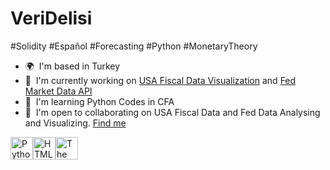 VeriDelisi
===========================

#Solidity #Español #Forecasting #Python #MonetaryTheory

*   🌍  I'm based in Turkey
*   🚀  I'm currently working on [USA Fiscal Data Visualization](http://https://github.com/veridelisi/U.S.-Treasury-Fiscal-Data) and [Fed Market Data API](https://github.com/veridelisi/FedMarketDataAPI/tree/main)
*   🧠  I'm learning Python Codes in CFA
*   🤝  I'm open to collaborating on USA Fiscal Data and Fed Data Analysing and Visualizing. [Find me](https://www.linkedin.com/in/engin-yilmaz/recent-activity/articles/)
<p align="left">
<a href="https://www.python.org/" target="_blank" rel="noreferrer"><img src="https://raw.githubusercontent.com/danielcranney/readme-generator/main/public/icons/skills/python-colored.svg" width="36" height="36" alt="Python" /></a><a href="https://developer.mozilla.org/en-US/docs/Glossary/HTML5" target="_blank" rel="noreferrer"><img src="https://raw.githubusercontent.com/danielcranney/readme-generator/main/public/icons/skills/html5-colored.svg" width="36" height="36" alt="HTML5" /></a><a href="https://thegraph.com/en/" target="_blank" rel="noreferrer"><img src="https://raw.githubusercontent.com/danielcranney/readme-generator/main/public/icons/skills/the-graph-colored.svg" width="36" height="36" alt="The Graph" /></a>
                    </p>
                    
                
